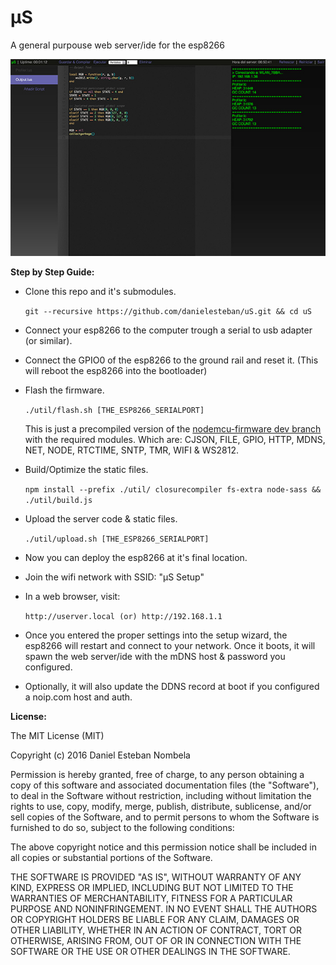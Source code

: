 µS
==============================

A general purpouse web server/ide for the esp8266

![Screenshot](screenshot.jpg)

**Step by Step Guide:**

* Clone this repo and it's submodules.

  ```git --recursive https://github.com/danielesteban/uS.git && cd uS```

* Connect your esp8266 to the computer trough a serial to usb adapter (or similar).

* Connect the GPIO0 of the esp8266 to the ground rail and reset it.
  (This will reboot the esp8266 into the bootloader)

* Flash the firmware.

  ```./util/flash.sh [THE_ESP8266_SERIALPORT]```

  This is just a precompiled version of the [nodemcu-firmware dev branch](https://github.com/nodemcu/nodemcu-firmware/tree/dev)
  with the required modules. Which are: CJSON, FILE, GPIO, HTTP, MDNS, NET, NODE, RTCTIME, SNTP, TMR, WIFI & WS2812.

* Build/Optimize the static files.

  ```npm install --prefix ./util/ closurecompiler fs-extra node-sass && ./util/build.js```

* Upload the server code & static files.

  ```./util/upload.sh [THE_ESP8266_SERIALPORT]```

* Now you can deploy the esp8266 at it's final location.

* Join the wifi network with SSID: "µS Setup"

* In a web browser, visit:

  ```http://userver.local (or) http://192.168.1.1```

* Once you entered the proper settings into the setup wizard, the esp8266 will restart and connect to your network.
  Once it boots, it will spawn the web server/ide with the mDNS host & password you configured.

* Optionally, it will also update the DDNS record at boot if you configured a noip.com host and auth.

**License:**

The MIT License (MIT)

Copyright (c) 2016 Daniel Esteban Nombela

Permission is hereby granted, free of charge, to any person obtaining a copy
of this software and associated documentation files (the "Software"), to deal
in the Software without restriction, including without limitation the rights
to use, copy, modify, merge, publish, distribute, sublicense, and/or sell
copies of the Software, and to permit persons to whom the Software is
furnished to do so, subject to the following conditions:

The above copyright notice and this permission notice shall be included in
all copies or substantial portions of the Software.

THE SOFTWARE IS PROVIDED "AS IS", WITHOUT WARRANTY OF ANY KIND, EXPRESS OR
IMPLIED, INCLUDING BUT NOT LIMITED TO THE WARRANTIES OF MERCHANTABILITY,
FITNESS FOR A PARTICULAR PURPOSE AND NONINFRINGEMENT. IN NO EVENT SHALL THE
AUTHORS OR COPYRIGHT HOLDERS BE LIABLE FOR ANY CLAIM, DAMAGES OR OTHER
LIABILITY, WHETHER IN AN ACTION OF CONTRACT, TORT OR OTHERWISE, ARISING FROM,
OUT OF OR IN CONNECTION WITH THE SOFTWARE OR THE USE OR OTHER DEALINGS IN
THE SOFTWARE.
